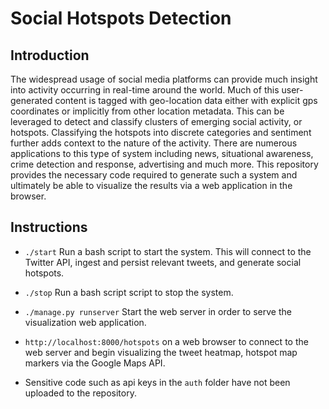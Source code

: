 # Social Hotspots Detection

## Introduction

The widespread usage of social media platforms can provide much insight into activity occurring in real-time around the
world. Much of this user-generated content is tagged with geo-location data either with explicit gps coordinates or
implicitly from other location metadata. This can be leveraged to detect and classify clusters of emerging social activity,
or hotspots. Classifying the hotspots into discrete categories and sentiment further adds context to the nature of the
activity. There are numerous applications to this type of system including news, situational awareness, crime detection
and response, advertising and much more. This repository provides the necessary code required to generate such a system
and ultimately be able to visualize the results via a web application in the browser.

## Instructions

- `./start` Run a bash script to start the system. This will connect to the Twitter API, ingest and persist relevant tweets,
and generate social hotspots.

- `./stop` Run a bash script script to stop the system.

- `./manage.py runserver` Start the web server in order to serve the visualization web application.

- `http://localhost:8000/hotspots` on a web browser to connect to the web server and begin visualizing the tweet heatmap,
hotspot map markers via the Google Maps API.

- Sensitive code such as api keys in the `auth` folder have not been uploaded to the repository.
